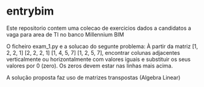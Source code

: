 # entrybim

Este repositorio contem uma colecao de exercicios dados a candidatos a vaga para area de TI no banco Millennium BIM

O ficheiro exam_1.py e a solucao do segunte problema:
À partir da matriz 
[1, 2, 2, 1]
[2, 2, 2, 1]
[1, 4, 5, 7]
[1, 2, 5, 7], encontrar colunas adjacentes verticalmente ou horizontalmente com valores iguais e substituir os seus valores por 0 (zero). Os zeros devem estar nas linhas mais acima. 

A solução proposta faz uso de matrizes transpostas (Algebra Linear)